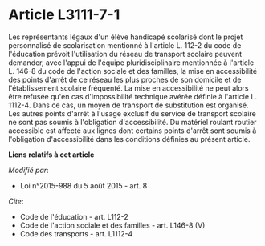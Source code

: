 # Article L3111-7-1

Les représentants légaux d'un élève handicapé scolarisé dont le projet personnalisé de scolarisation mentionné à l'article L.
112-2 du code de l'éducation prévoit l'utilisation du réseau de transport scolaire peuvent demander, avec l'appui de l'équipe
pluridisciplinaire mentionnée à l'article L. 146-8 du code de l'action sociale et des familles, la mise en accessibilité des
points d'arrêt de ce réseau les plus proches de son domicile et de l'établissement scolaire fréquenté. La mise en
accessibilité ne peut alors être refusée qu'en cas d'impossibilité technique avérée définie à l'article L. 1112-4. Dans ce
cas, un moyen de transport de substitution est organisé. Les autres points d'arrêt à l'usage exclusif du service de transport
scolaire ne sont pas soumis à l'obligation d'accessibilité. Du matériel roulant routier accessible est affecté aux lignes
dont certains points d'arrêt sont soumis à l'obligation d'accessibilité dans les conditions définies au présent article.

**Liens relatifs à cet article**

_Modifié par_:

  - Loi n°2015-988 du 5 août 2015 - art. 8

_Cite_:

  - Code de l'éducation - art. L112-2
  - Code de l'action sociale et des familles - art. L146-8 (V)
  - Code des transports - art. L1112-4
